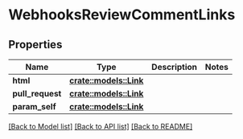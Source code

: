 # WebhooksReviewCommentLinks

## Properties

Name | Type | Description | Notes
------------ | ------------- | ------------- | -------------
**html** | [**crate::models::Link**](Link.md) |  | 
**pull_request** | [**crate::models::Link**](Link.md) |  | 
**param_self** | [**crate::models::Link**](Link.md) |  | 

[[Back to Model list]](../README.md#documentation-for-models) [[Back to API list]](../README.md#documentation-for-api-endpoints) [[Back to README]](../README.md)


